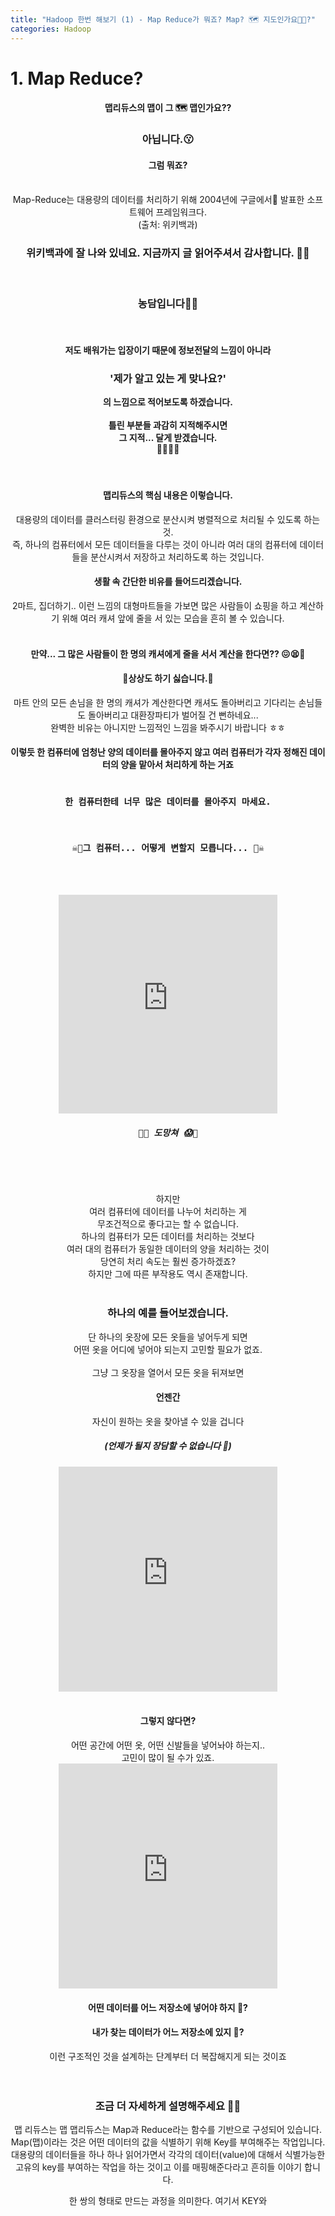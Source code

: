 ```yaml
---
title: "Hadoop 한번 해보기 (1) - Map Reduce가 뭐죠? Map? 🗺 지도인가요🤣🤣?"
categories: Hadoop
---
```


# 1. Map Reduce? 
<h4><center> 맵리듀스의 맵이 그 🗺 맵인가요??</center></h4>
<h3><center>아닙니다.😗</center></h3>
<h4><center>그럼 뭐죠?</center></h4>
<br>

<center>Map-Reduce는 대용량의 데이터를 처리하기 위해 2004년에 구글에서 발표한 소프트웨어 프레임워크다.</center>
<center>(출처: 위키백과)</center>


<h3><center>위키백과에 잘 나와 있네요. 지금까지 글 읽어주셔서 감사합니다. 🙋‍♂️ </center></h3>
<br>
<h3><center>농담입니다🤦‍♂️</center></h3>
<br>

<h4><center>저도 배워가는 입장이기 때문에 정보전달의 느낌이 아니라</center>
<center><h3>'제가 알고 있는 게 맞나요?'</h3>의 느낌으로 적어보도록 하겠습니다.</center>
<br>
<center>틀린 부분들 과감히 지적해주시면</center>
<center>그 지적... 달게 받겠습니다.</center>
<center>🍦🍭🍬🍩</center></h4>

<br>
<center><h4>맵리듀스의 핵심 내용은 이렇습니다.</h4></center>
<center>대용량의 데이터를 클러스터링 환경으로 분산시켜 병렬적으로 처리될 수 있도록 하는 것.</center>
<center>즉, 하나의 컴퓨터에서 모든 데이터들을 다루는 것이 아니라 여러 대의 컴퓨터에 데이터들을 분산시켜서 저장하고 처리하도록 하는 것입니다.</center>
<center><h4>생활 속 간단한 비유를 들어드리겠습니다.</h4></center>
<center>2마트, 집더하기.. 이런 느낌의 대형마트들을 가보면 많은 사람들이 쇼핑을 하고 계산하기 위해 여러 캐셔 앞에 줄을 서 있는 모습을 흔히 볼 수 있습니다.</center>
<br>
<center><h4>만약... 그 많은 사람들이 한 명의 캐셔에게 줄을 서서 계산을 한다면?? 😖😫🤬</h4></center>


<center><h4>🙈상상도 하기 싫습니다.🙈</h4></center>


<center>마트 안의 모든 손님을 한 명의 캐셔가 계산한다면 캐셔도 돌아버리고 기다리는 손님들도 돌아버리고 대환장파티가 벌어질 건 뻔하네요... </center>
<center>완벽한 비유는 아니지만 느낌적인 느낌을 봐주시기 바랍니다 ㅎㅎ</center>

<center><h4>이렇듯 한 컴퓨터에 엄청난 양의 데이터를 몰아주지 않고 여러 컴퓨터가 각자 정해진 데이터의 양을 맡아서 처리하게 하는 거죠</h4></center>


<pre><center><h4>한 컴퓨터한테 너무 많은 데이터를 몰아주지 마세요.</h4></center>  
<center><h4>☠️🤖그 컴퓨터... 어떻게 변할지 모릅니다... 🤖☠️</h4></center>
<center>

<iframe src="https://giphy.com/embed/ZrJcTENQacGhW" width="350" height="350" frameBorder="0" class="giphy-embed" allowFullScreen></iframe>
<h5>🥶😱 도망쳐 😱🥶</h5>
</center>
</pre>

<br>
<center>하지만 </center>
<center>여러 컴퓨터에 데이터를 나누어 처리하는 게</center>
<center>무조건적으로 좋다고는 할 수 없습니다.</center>
<center>하나의 컴퓨터가 모든 데이터를 처리하는 것보다</center>
<center>여러 대의 컴퓨터가 동일한 데이터의 양을 처리하는 것이</center>
<center>당연히 처리 속도는 훨씬 증가하겠죠?</center> 
<center>하지만 그에 따른 부작용도 역시 존재합니다.</center>
<br>
<center><h3>하나의 예를 들어보겠습니다.</h3></center>
<center>단 하나의 옷장에 모든 옷들을 넣어두게 되면</center>
<center>어떤 옷을 어디에 넣어야 되는지 고민할 필요가 없죠.</center>
<br>
<center>그냥 그 옷장을 열어서 모든 옷을 뒤져보면</center>
<center><h4>언젠간</h4></center>
<center>자신이 원하는 옷을 찾아낼 수 있을 겁니다</center>
<center><h5>(언제가 될지 장담할 수 없습니다  🤪)</h5></center>
<center>
<iframe src="https://giphy.com/embed/m0J6AoVwSD3mU" width="350" height="360" frameBorder="0" class="giphy-embed" allowFullScreen></iframe>
</center>


<br>

<center><h4>그렇지 않다면?</h4></center>
<center>어떤 공간에 어떤 옷, 어떤 신발들을 넣어놔야 하는지..</center>
<center>고민이 많이 될 수가 있죠. </center>
<center><iframe src="https://giphy.com/embed/CxWPp7VYuYURa" width="350" height="360" frameBorder="0" class="giphy-embed" allowFullScreen></iframe></center>
<center><h4>어떤 데이터를 어느 저장소에 넣어야 하지 🤔? </h4></center>
<center><h4>내가 찾는 데이터가 어느 저장소에 있지 🤔? </h4></center>

<center>이런 구조적인 것을 설계하는 단계부터 더 복잡해지게 되는 것이죠</center>
<br><br>


<center>

<h3>조금 더 자세하게 설명해주세요 🙋‍♂️</h3>


맵 리듀스는 맵
맵리듀스는 Map과 Reduce라는 함수를 기반으로 구성되어 있습니다.
Map(맵)이라는 것은 어떤 데이터의 값을 식별하기 위해 Key를 부여해주는 작업입니다. 대용량의 데이터들을 하나 하나 읽어가면서 각각의 데이터(value)에 대해서 식별가능한 고유의 key를 부여하는 작업을 하는 것이고 이를 매핑해준다라고 흔히들 이야기 합니다. 

한 쌍의 형태로 만드는 과정을 의미한다. 여기서 KEY와 

</center>